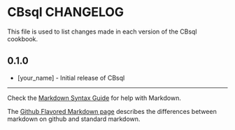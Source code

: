 CBsql CHANGELOG
===============

This file is used to list changes made in each version of the CBsql cookbook.

0.1.0
-----
- [your_name] - Initial release of CBsql

- - -
Check the [Markdown Syntax Guide](http://daringfireball.net/projects/markdown/syntax) for help with Markdown.

The [Github Flavored Markdown page](http://github.github.com/github-flavored-markdown/) describes the differences between markdown on github and standard markdown.

